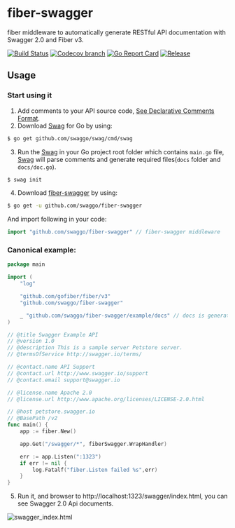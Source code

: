 # fiber-swagger

fiber middleware to automatically generate RESTful API documentation with Swagger 2.0 and Fiber v3.

[![Build Status](https://github.com/swaggo/fiber-swagger/actions/workflows/ci.yml/badge.svg?branch=master)](https://github.com/features/actions)
[![Codecov branch](https://img.shields.io/codecov/c/github/swaggo/fiber-swagger/master.svg)](https://codecov.io/gh/swaggo/fiber-swagger)
[![Go Report Card](https://goreportcard.com/badge/github.com/swaggo/fiber-swagger)](https://goreportcard.com/report/github.com/swaggo/fiber-swagger)
[![Release](https://img.shields.io/github/release/swaggo/fiber-swagger.svg?style=flat-square)](https://github.com/swaggo/fiber-swagger/releases)

## Usage

### Start using it

1. Add comments to your API source code, [See Declarative Comments Format](https://github.com/swaggo/swag#declarative-comments-format).
2. Download [Swag](https://github.com/swaggo/swag) for Go by using:

```sh
$ go get github.com/swaggo/swag/cmd/swag
```

3. Run the [Swag](https://github.com/swaggo/swag) in your Go project root folder which contains `main.go` file, [Swag](https://github.com/swaggo/swag) will parse comments and generate required files(`docs` folder and `docs/doc.go`).

```sh
$ swag init
```

4. Download [fiber-swagger](https://github.com/swaggo/fiber-swagger) by using:

```sh
$ go get -u github.com/swaggo/fiber-swagger
```

And import following in your code:

```go
import "github.com/swaggo/fiber-swagger" // fiber-swagger middleware
```

### Canonical example:

```go
package main

import (
	"log"

	"github.com/gofiber/fiber/v3"
	"github.com/swaggo/fiber-swagger"

	_ "github.com/swaggo/fiber-swagger/example/docs" // docs is generated by Swag CLI, you have to import it.
)

// @title Swagger Example API
// @version 1.0
// @description This is a sample server Petstore server.
// @termsOfService http://swagger.io/terms/

// @contact.name API Support
// @contact.url http://www.swagger.io/support
// @contact.email support@swagger.io

// @license.name Apache 2.0
// @license.url http://www.apache.org/licenses/LICENSE-2.0.html

// @host petstore.swagger.io
// @BasePath /v2
func main() {
	app := fiber.New()

	app.Get("/swagger/*", fiberSwagger.WrapHandler)

	err := app.Listen(":1323")
	if err != nil {
		log.Fatalf("fiber.Listen failed %s",err)
	}
}

```

5. Run it, and browser to http://localhost:1323/swagger/index.html, you can see Swagger 2.0 Api documents.

![swagger_index.html](https://user-images.githubusercontent.com/8943871/36250587-40834072-1279-11e8-8bb7-02a2e2fdd7a7.png)

